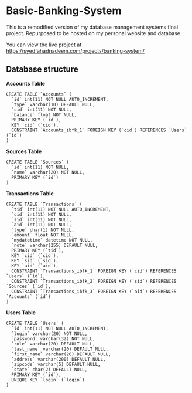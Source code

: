 # Basic-Banking-System
This is a remodified version of my database management systems final project. Repurposed to be hosted on my personal website and database. 

You can view the live project at https://syedfahadnadeem.com/projects/banking-system/

## Database structure

**Accounts Table**
```
CREATE TABLE `Accounts` (
  `id` int(11) NOT NULL AUTO_INCREMENT,
  `type` varchar(10) DEFAULT NULL,
  `cid` int(11) NOT NULL,
  `balance` float NOT NULL,
  PRIMARY KEY (`id`),
  KEY `cid` (`cid`),
  CONSTRAINT `Accounts_ibfk_1` FOREIGN KEY (`cid`) REFERENCES `Users` (`id`)
)
```
**Sources Table**
```
CREATE TABLE `Sources` (
  `id` int(11) NOT NULL,
  `name` varchar(20) NOT NULL,
  PRIMARY KEY (`id`)
)
```
**Transactions Table**
```
CREATE TABLE `Transactions` (
  `tid` int(11) NOT NULL AUTO_INCREMENT,
  `cid` int(11) NOT NULL,
  `sid` int(11) NOT NULL,
  `aid` int(11) NOT NULL,
  `type` char(1) NOT NULL,
  `amount` float NOT NULL,
  `mydatetime` datetime NOT NULL,
  `note` varchar(255) DEFAULT NULL,
  PRIMARY KEY (`tid`),
  KEY `cid` (`cid`),
  KEY `sid` (`sid`),
  KEY `aid` (`aid`),
  CONSTRAINT `Transactions_ibfk_1` FOREIGN KEY (`cid`) REFERENCES `Users` (`id`),
  CONSTRAINT `Transactions_ibfk_2` FOREIGN KEY (`sid`) REFERENCES `Sources` (`id`),
  CONSTRAINT `Transactions_ibfk_3` FOREIGN KEY (`aid`) REFERENCES `Accounts` (`id`)
)
```
**Users Table**
```
CREATE TABLE `Users` (
  `id` int(11) NOT NULL AUTO_INCREMENT,
  `login` varchar(20) NOT NULL,
  `password` varchar(32) NOT NULL,
  `role` varchar(20) DEFAULT NULL,
  `last_name` varchar(20) DEFAULT NULL,
  `first_name` varchar(20) DEFAULT NULL,
  `address` varchar(200) DEFAULT NULL,
  `zipcode` varchar(5) DEFAULT NULL,
  `state` char(2) DEFAULT NULL,
  PRIMARY KEY (`id`),
  UNIQUE KEY `login` (`login`)
)
```
